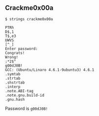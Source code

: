 ## Crackme0x00a

`$ strings crackme0x00a`

```
PTRh
D$,1
T$,e3
UWVS
[^_]
Enter password: 
Congrats!
Wrong!
;*2$"
g00dJ0B!
GCC: (Ubuntu/Linaro 4.6.1-9ubuntu3) 4.6.1
.symtab
.strtab
.shstrtab
.interp
.note.ABI-tag
.note.gnu.build-id
.gnu.hash
```
Password is `g00dJ0B!`
